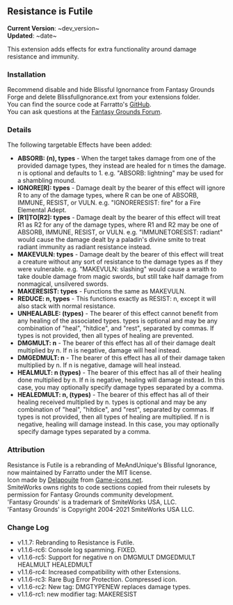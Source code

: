 ## Resistance is Futile

**Current Version**: ~dev_version~ \
**Updated**: ~date~

This extension adds effects for extra functionality around damage resistance and immunity.

### Installation

Recommend disable and hide Blissful Ignornance from Fantasy Grounds Forge and delete BlissfulIgnorance.ext from your extensions folder. \
You can find the source code at Farratto's [GitHub](https://github.com/Farratto/ResistanceIsFutile). \
You can ask questions at the [Fantasy Grounds Forum](https://www.fantasygrounds.com/forums/showthread.php?84384-5E-Resistance-is-Futile).

### Details

The following targetable Effects have been added:
* **ABSORB: (n), types** - When the target takes damage from one of the provided damage types, they instead are healed for n times the damage. n is optional and defaults to 1. e.g. "ABSORB: lightning" may be used for a shambling mound.
* **IGNORE[R]: types** - Damage dealt by the bearer of this effect will ignore R to any of the damage types, where R can be one of ABSORB, IMMUNE, RESIST, or VULN. e.g. "IGNORERESIST: fire" for a Fire Elemental Adept.
* **[R1]TO[R2]: types** - Damage dealt by the bearer of this effect will treat R1 as R2 for any of the damage types, where R1 and R2 may be one of ABSORB, IMMUNE, RESIST, or VULN. e.g. "IMMUNETORESIST: radiant" would cause the damage dealt by a paladin's divine smite to treat radiant immunity as radiant resistance instead.
* **MAKEVULN: types** - Damage dealt by the bearer of this effect will treat a creature without any sort of resistance to the damage types as if they were vulnerable. e.g. "MAKEVULN: slashing" would cause a wraith to take double damage from magic swords, but still take half damage from nonmagical, unsilvered swords.
* **MAKERESIST: types** - Functions the same as MAKEVULN.
* **REDUCE: n, types** - This functions exactly as RESIST: n, except it will also stack with normal resistance.
* **UNHEALABLE: (types)** - The bearer of this effect cannot benefit from any healing of the associated types. types is optional and may be any combination of "heal", "hitdice", and "rest", separated by commas. If types is not provided, then all types of healing are prevented.
* **DMGMULT: n** - The bearer of this effect has all of their damage dealt multiplied by n. If n is negative, damage will heal instead.
* **DMGEDMULT: n** - The bearer of this effect has all of their damage taken multiplied by n. If n is negative, damage will heal instead.
* **HEALMULT: n (types)** - The bearer of this effect has all of their healing done multiplied by n. If n is negative, healing will damage instead. In this case, you may optionally specify damage types separated by a comma.
* **HEALEDMULT: n, (types)** - The bearer of this effect has all of their healing received multiplied by n. types is optional and may be any combination of "heal", "hitdice", and "rest", separated by commas. If types is not provided, then all types of healing are multiplied. If n is negative, healing will damage instead. In this case, you may optionally specify damage types separated by a comma.

### Attribution

Resistance is Futile is a rebranding of MeAndUnique's Blissful Ignorance, now maintained by Farratto under the MIT license. \
Icon made by [Delapouite](https://delapouite.com/) from [Game-icons.net](https://game-icons.net/1x1/delapouite/electrical-resistance.html). \
SmiteWorks owns rights to code sections copied from their rulesets by permission for Fantasy Grounds community development. \
'Fantasy Grounds' is a trademark of SmiteWorks USA, LLC. \
'Fantasy Grounds' is Copyright 2004-2021 SmiteWorks USA LLC.

### Change Log

* v1.1.7: Rebranding to Resistance is Futile.
* v1.1.6-rc6: Console log spamming. FIXED.
* v1.1.6-rc5: Support for negative n on DMGMULT DMGEDMULT HEALMULT HEALEDMULT
* v1.1.6-rc4: Increased compatibility with other Extensions.
* v1.1.6-rc3: Rare Bug Error Protection. Compressed icon.
* v1.1.6-rc2: New tag: DMGTYPENEW replaces damage types.
* v1.1.6-rc1: new modifier tag: MAKERESIST